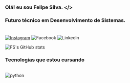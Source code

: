 ### Olá! eu sou Felipe Silva. </>

### Futuro técnico em Desenvolvimento de Sistemas.

#

[![Instagram](https://img.shields.io/badge/Instagram-E4405F?style=for-the-badge&logo=instagram&logoColor=white)](https://instagram.com/fellipe_125)
![Facebook](https://img.shields.io/badge/Facebook-1877F2?style=for-the-badge&logo=facebook&logoColor=white)
![Linkedin](https://img.shields.io/badge/LinkedIn-0077B5?style=for-the-badge&logo=linkedin&logoColor=white)

![FS's GitHub stats](https://github-readme-stats.vercel.app/api?username=fellipe157&show_icons=true&theme=green)

### Tecnologias que estou cursando

<div style="display: inline_block"><br/>

   <img align="center" alt="python" src="https://img.shields.io/badge/Python-14354C?style=for-the-badge&logo=python&logoColor=white" />

</div><br/>
